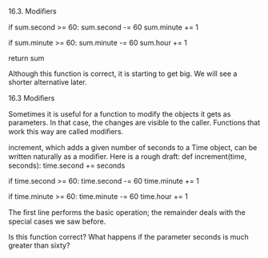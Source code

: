 16.3. Modiﬁers

if sum.second >= 60: sum.second -= 60 sum.minute += 1

if sum.minute >= 60: sum.minute -= 60 sum.hour += 1

return sum

Although this function is correct, it is starting to get big. We will see a shorter alternative later.

16.3 Modiﬁers

Sometimes it is useful for a function to modify the objects it gets as parameters. In that case, the changes are visible to the caller. Functions that work this way are called modiﬁers.

increment, which adds a given number of seconds to a Time object, can be written naturally as a modiﬁer. Here is a rough draft: def increment(time, seconds): time.second += seconds

if time.second >= 60: time.second -= 60 time.minute += 1

if time.minute >= 60: time.minute -= 60 time.hour += 1

The ﬁrst line performs the basic operation; the remainder deals with the special cases we saw before.

Is this function correct? What happens if the parameter seconds is much greater than sixty?